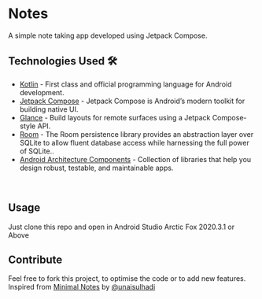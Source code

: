 # Notes
A simple note taking app developed using Jetpack Compose.
<br />

## Technologies Used 🛠
- [Kotlin](https://kotlinlang.org/) - First class and official programming language for Android development.
- [Jetpack Compose](https://developer.android.com/jetpack/compose) - Jetpack Compose is Android’s modern toolkit for building native UI.
- [Glance](https://developer.android.com/jetpack/androidx/releases/glance) - Build layouts for remote surfaces using a Jetpack Compose-style API.
- [Room](https://developer.android.com/training/data-storage/room) - The Room persistence library provides an abstraction layer over SQLite to allow fluent database access while harnessing the full power of SQLite..
- [Android Architecture Components](https://developer.android.com/topic/libraries/architecture) - Collection of libraries that help you design robust, testable, and maintainable apps.
<br />

## Usage

Just clone this repo and open in Android Studio Arctic Fox 2020.3.1 or Above
<br />

## Contribute  

Feel free to fork this project, to optimise the code or to add new features. 
<br />
Inspired from [Minimal Notes](https://github.com/unaisulhadi/MinimalNotes) by [@unaisulhadi](https://github.com/unaisulhadi)
